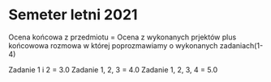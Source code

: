 # Semeter letni 2021

Ocena końcowa z przedmiotu = Ocena z wykonanych prjektów plus końcowowa rozmowa w której poprozmawiamy o wykonanych zadaniach(1-4)

Zadanie 1 i 2  = 3.0
Zadanie 1, 2, 3 = 4.0
Zadanie 1, 2, 3, 4 = 5.0


